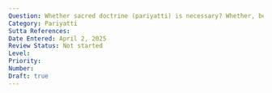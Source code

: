 ```yaml
---
Question: Whether sacred doctrine (pariyatti) is necessary? Whether, besides meditation, sacred doctrine is necessary?
Category: Pariyatti
Sutta References:
Date Entered: April 2, 2025
Review Status: Not started
Level: 
Priority: 
Number: 
Draft: true
---
```

